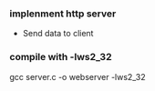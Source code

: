 ### implenment http server

-  Send data to client


### compile with -lws2_32
gcc server.c -o webserver -lws2_32

